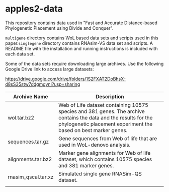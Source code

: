 # apples2-data


This repository contains data used in "Fast and Accurate Distance-based Phylogenetic Placement using Divide and Conquer".

`multigene` directory contains WoL based data sets and scripts used in this paper.`singlegene` directory contains RNAsim-VS data set and scripts. A README file with the installation and running instructions is included with each data set.

Some of the data sets require downloading large archives. Use the following Google Drive link to access large datasets:

https://drive.google.com/drive/folders/1S2FXAT2DoBhsX-d8sS35stw7ddgmgvnI?usp=sharing


| Archive Name           | Description                                                                                                                                                                         |
|------------------------|-------------------------------------------------------------------------------------------------------------------------------------------------------------------------------------|
| wol.tar.bz2            | Web of Life dataset containing 10575 species and 381 genes. The archive contains the data and the results for the phylogenetic placement experiment the based on best marker genes. |
| sequences.tar.gz       | Gene sequences from Web of life that are used in WoL-denovo analysis.                                                                                            |
| alignments.tar.bz2     | Marker gene alignments for Web of life dataset, which contains 10575 species and 381 marker genes.                                                                                                |
| rnasim_qscal.tar.xz    | Simulated single gene RNASim-QS dataset.                                                                                                        |
|                        |                                                                                                                                                                                     |

